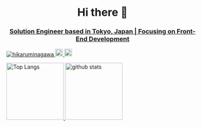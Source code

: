 
<h1 align="center">Hi there 👋</h1>

<h3 align="center"> 
  <a href="https://www.linkedin.com/in/hikaru-minagawa/">
    Solution Engineer based in Tokyo, Japan | Focusing on Front-End Development
  </a>
</h3>

<p align="left"> 
  <div>
    <a href="https://github.com/hikaruminagawa">
      <img src="https://komarev.com/ghpvc/?username=hikaruminagawa" alt="hikaruminagawa" />
    </a>
    <a href="https://qiita.com/hikaru37111">
      <img height="20" src="https://qiita-badge.apiapi.app/s/hikaru37111/contributions.svg" />
      <img height="20" src="https://qiita-badge.apiapi.app/s/hikaru37111/posts.svg" />
  </a>
  </div>
</p>

<p align="left"> 
  <a href="https://github.com/hikaruminagawa">
    <img alt="Top Langs" height="150px" src="https://github-readme-stats.vercel.app/api/top-langs/?username=hikaruminagawa&layout=compact&count_private=true&show_icons=true&show_icons=true&theme=onedark" />
  </a>
  <a href="https://github.com/hikaruminagawa">
    <img alt="github stats" height="150px" src="https://github-readme-stats.vercel.app/api?username=hikaruminagawa&count_private=true&show_icons=true&show_icons=true&theme=onedark" />
  </a>
</p>

<!--
**hikaruminagawa/hikaruminagawa** is a ✨ _special_ ✨ repository because its `README.md` (this file) appears on your GitHub profile.

Here are some ideas to get you started:

- 🔭 I’m currently working on ...
- 🌱 I’m currently learning ...
- 👯 I’m looking to collaborate on ...
- 🤔 I’m looking for help with ...
- 💬 Ask me about ...
- 📫 How to reach me: ...
- 😄 Pronouns: ...
- ⚡ Fun fact: ...
-->
